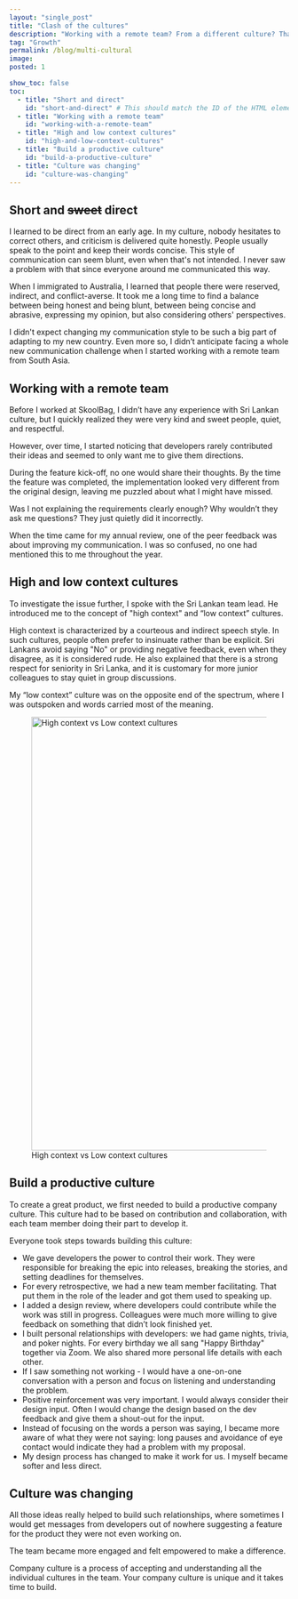 ```yaml
---
layout: "single_post"
title: "Clash of the cultures"
description: "Working with a remote team? From a different culture? That has different values and ways of working? Not just different, but opposite? Yes, I made it work."
tag: "Growth"
permalink: /blog/multi-cultural
image: 
posted: 1

show_toc: false
toc:
  - title: "Short and direct"
    id: "short-and-direct" # This should match the ID of the HTML element you want to scroll to
  - title: "Working with a remote team"
    id: "working-with-a-remote-team"
  - title: "High and low context cultures"
    id: "high-and-low-context-cultures"
  - title: "Build a productive culture"
    id: "build-a-productive-culture"
  - title: "Culture was changing"
    id: "culture-was-changing"
---
```


<h2 id="short-and-direct">Short and <s>sweet</s> direct </h2>
<p>
I learned to be direct from an early age. In my culture, nobody hesitates to correct others, and criticism is delivered quite honestly. People usually speak to the point and keep their words concise. This style of communication can seem blunt, even when that's not intended. I never saw a problem with that since everyone around me communicated this way.
 </p>

<p>When I immigrated to Australia, I learned that people there were reserved, indirect, and conflict-averse. It took me a long time to find a balance between being honest and being blunt, between being concise and abrasive, expressing my opinion, but also considering others' perspectives.
 </p>

 <p>I didn't expect changing my communication style to be such a big part of adapting to my new country. Even more so, I didn’t anticipate facing a whole new communication challenge when I started working with a remote team from South Asia.</p>

<h2 if="working-with-a-remote-team">Working with a remote team</h2>
<p>
Before I worked at SkoolBag, I didn’t have any experience with Sri Lankan culture, but I quickly realized they were very kind and sweet people, quiet, and respectful.
</p>
<p>
However, over time, I started noticing that developers rarely contributed their ideas and seemed to only want me to give them directions.
</p>

<p>During the feature kick-off, no one would share their thoughts. By the time the feature was completed, the implementation looked very different from the original design, leaving me puzzled about what I might have missed. </p>

<div class="callout thought">Was I not explaining the requirements clearly enough? Why wouldn’t they ask me questions? They just quietly did it incorrectly.</div>

<p> When the time came for my annual review, one of the peer feedback was about improving my communication. I was so confused, no one had mentioned this to me throughout the year.</p>

<h2 id="high-and-low-context-cultures">High and low context cultures </h2>

<p>
To investigate the issue further, I spoke with the Sri Lankan team lead. He introduced me to the concept of "high context" and “low context” cultures. 
</p>

<p>High context is characterized by a courteous and indirect speech style. In such cultures, people often prefer to insinuate rather than be explicit. Sri Lankans avoid saying "No" or providing negative feedback, even when they disagree, as it is considered rude. He also explained that there is a strong respect for seniority in Sri Lanka, and it is customary for more junior colleagues to stay quiet in group discussions. </p>

<p>My “low context” culture was on the opposite end of the spectrum, where I was outspoken and words carried most of the meaning.
 </p>

<figure>
<img src="{{site.baseurl}}/assets/uploads/Multi-cultural/context.webp" width= "780px" alt="High context vs Low context cultures">
  <figcaption>High context vs Low context cultures</figcaption>
</figure>

 <h2 id="build-a-productive-culture"> Build a productive culture</h2>

 <p>To create a great product, we first needed to build a productive company culture. This culture had to be based on contribution and collaboration, with each team member doing their part to develop it. </p>

 <p>Everyone took steps towards building this culture:
 </p>

 <ul>
 <li> We gave developers the power to control their work. They were responsible for breaking the epic into releases, breaking the stories, and setting deadlines for themselves.</li>
 <li>For every retrospective, we had a new team member facilitating. That put them in the role of the leader and got them used to speaking up. </li>
 <li>I added a design review, where developers could contribute while the work was still in progress. Colleagues were much more willing to give feedback on something that didn’t look finished yet.  </li>
 <li> I built personal relationships with developers: we had game nights, trivia, and poker nights. For every birthday we all sang "Happy Birthday" together via Zoom. We also shared more personal life details with each other.</li>
<li> If I saw something not working - I would have a one-on-one conversation with a person and focus on listening and understanding the problem. </li>
<li>Positive reinforcement was very important. I would always consider their design input. Often I would change the design based on the dev feedback and give them a shout-out for the input. </li>
 <li>Instead of focusing on the words a person was saying, I became more aware of what they were not saying: long pauses and avoidance of eye contact would indicate they had a problem with my proposal. </li>
<li> My design process has changed to make it work for us. I myself became softer and less direct.</li>
</ul>
 <h2 id="culture-was-changing"> Culture was changing</h2>

  <p>All those ideas really helped to build such relationships, where sometimes I would get messages from developers out of nowhere suggesting a feature for the product they were not even working on.  </p>
  <div class="callout idea">The team became more engaged and felt empowered to make a difference.</div>
 <p class="last-step">Company culture is a process of accepting and understanding all the individual cultures in the team. Your company culture is unique and it takes time to build. </p>
